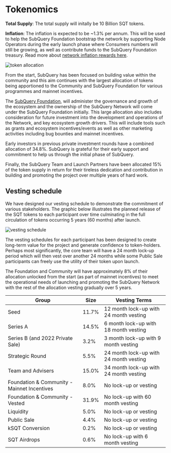 # Tokenomics

**Total Supply**: The total supply will initally be 10 Billion SQT tokens.

**Inflation**: The inflation is expected to be ~1.3% per annum. This will be used to help the SubQuery Foundation bootstrap the network by supporting Node Operators during the early launch phase where Consumers numbers will still be growing, as well as contribute funds to the SubQuery Foundation treasury. Read more about [network inflation rewards here](../introduction/reward-distribution.md#network-inflation-rewards).

![token allocation](/assets/img/network/token_allocation.png)

From the start, SubQuery has been focused on building value within the community and this aim continues with the largest allocation of tokens being apportioned to the Community and SubQuery Foundation for various programmes and mainnet incentives.

The [SubQuery Foundation](https://subquery.foundation), will administer the governance and growth of the ecosystem and the ownership of the SubQuery Network will come under the SubQuery Foundation initially. This large allocation also includes consideration for future investment into the development and operations of the Network, and key ecosystem growth drivers. This will include tools such as grants and ecosystem incentives/events as well as other marketing activities including bug bounties and mainnet incentives.

Early investors in previous private investment rounds have a combined allocation of 34.8%. SubQuery is grateful for their early support and commitment to help us through the initial phase of SubQuery.

Finally, the SubQuery Team and Launch Partners have been allocated 15% of the token supply in return for their tireless dedication and contribution in building and promoting the project over multiple years of hard work.

## Vesting schedule

We have designed our vesting schedule to demonstrate the commitment of various stakeholders. The graphic below illustrates the planned release of the SQT tokens to each participant over time culminating in the full circulation of tokens occurring 5 years (60 months) after launch.

![vesting schedule](/assets/img/network/vesting_schedule.png)

The vesting schedules for each participant has been designed to create long-term value for the project and generate confidence to token-holders. Perhaps most significantly, the core team will have a 24 month lock-up period which will then vest over another 24 months while some Public Sale participants can freely use the utility of their token upon launch.

The Foundation and Community will have approximately 8% of their allocation unlocked from the start (as part of mainnet incentives) to meet the operational needs of launching and promoting the SubQuery Network with the rest of the allocation vesting gradually over 5 years.

| Group                                       | Size  | Vesting Terms                          |
| ------------------------------------------- | ----- | -------------------------------------- |
| Seed                                        | 11.7% | 12 month lock-up with 24 month vesting |
| Series A                                    | 14.5% | 6 month lock-up with 18 month vesting  |
| Series B (and 2022 Private Sale)            | 3.2%  | 3 month lock-up with 9 month vesting   |
| Strategic Round                             | 5.5%  | 24 month lock-up with 24 month vesting |
| Team and Advisers                           | 15.0% | 34 month lock-up with 24 month vesting |
| Foundation & Community - Mainnet Incentives | 8.0%  | No lock-up or vesting                  |
| Foundation & Community - Vested             | 31.9% | No lock-up with 60 month vesting       |
| Liquidity                                   | 5.0%  | No lock-up or vesting                  |
| Public Sale                                 | 4.4%  | No lock-up or vesting                  |
| kSQT Conversion                             | 0.2%  | No lock-up or vesting                  |
| SQT Airdrops                                | 0.6%  | No lock-up with 6 month vesting        |
